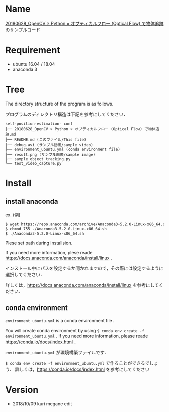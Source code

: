 # Name

[20180628_OpenCV × Python × オプティカルフロー (Optical Flow) で物体追跡](https://kuri-megane.hatenablog.jp/entry/2018/06/28/100000) のサンプルコード

# Requirement

- ubuntu 16.04 / 18.04
- anaconda 3

# Tree

The directory structure of the program is as follows. 

プログラムのディレクトリ構造は下記を参考にしてください．

```
self-position-estimation- conf
├── 20180628_OpenCV × Python × オプティカルフロー (Optical Flow) で物体追跡.md
├── README.md (このファイル/This file)
├── debug.avi (サンプル動画/sample video)
├── environment_ubuntu.yml (conda environment file)
├── result.png (サンプル画像/sample image)
├── sample_object_tracking.py
└── test_video_capture.py
```

# Install

## install anaconda

ex. (例)

```bash
$ wget https://repo.anaconda.com/archive/Anaconda3-5.2.0-Linux-x86_64.sh
$ chmod 755 ./Anaconda3-5.2.0-Linux-x86_64.sh
$ ./Anaconda3-5.2.0-Linux-x86_64.sh
```

Plese set path during installsion.

If you need more information, plese reade https://docs.anaconda.com/anaconda/install/linux . 

インストール中にパスを設定するか聞かれますので，その際には設定するように選択してください．

詳しくは，https://docs.anaconda.com/anaconda/install/linux を参考にしてください．

## conda environment

`environment_ubuntu.yml` is a conda environment file．

You will create conda environment by using `$ conda env create -f environment_ubuntu.yml` .
If you need more information, please reade https://conda.io/docs/index.html ．

`environment_ubuntu.yml` が環境構築ファイルです．

`$ conda env create -f environment_ubuntu.yml` で作ることができるでしょう．
詳しくは，https://conda.io/docs/index.html を参考にしてください

# Version

- 2018/10/09 kuri megane edit
